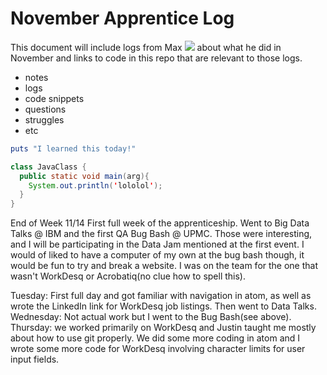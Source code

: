 # November Apprentice Log

This document will include logs from Max ![](https://avatars3.githubusercontent.com/u/15678999?v=3&s=40) about what he did in November and links to code in this repo that are relevant to those logs.

- notes
- logs
- code snippets
- questions
- struggles
- etc

```ruby
puts "I learned this today!"
```

```java
class JavaClass {
  public static void main(arg){
    System.out.println('lololol');
  }
}
```

End of Week 11/14
First full week of the apprenticeship. Went to Big Data Talks @ IBM and the first QA Bug Bash @ UPMC. Those were interesting, and I will be participating in the Data Jam mentioned at the first event. I would of liked to have a computer of my own at the bug bash though, it would be fun to try and break a website. I was on the team for the one that wasn't WorkDesq or Acrobatiq(no clue how to spell this).

Tuesday: First full day and got familiar with navigation in atom, as well as wrote the LinkedIn link for WorkDesq job listings. Then went to Data Talks.
Wednesday: Not actual work but I went to the Bug Bash(see above).
Thursday: we worked primarily on WorkDesq and Justin taught me mostly about how to use git properly. We did some more coding in atom and I wrote some more code for WorkDesq involving character limits for user input fields.
